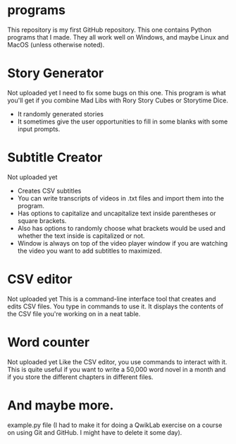 # programs
This repository is my first GitHub repository. This one contains Python programs that I made. They all work well on Windows, and maybe Linux and MacOS (unless otherwise noted).
 # Story Generator
 Not uploaded yet
 I need to fix some bugs on this one.
 This program is what you'll get if you combine Mad Libs with Rory Story Cubes or Storytime Dice.
 - It randomly generated stories
 - It sometimes give the user opportunities to fill in some blanks with some input prompts.
 # Subtitle Creator
 Not uploaded yet
 - Creates CSV subtitles
 - You can write transcripts of videos in .txt files and import them into the program.
 - Has options to capitalize and uncapitalize text inside parentheses or square brackets.
 - Also has options to randomly choose what brackets would be used and whether the text inside is capitalized or not.
 - Window is always on top of the video player window if you are watching the video you want to add subtitles to maximized.
 # CSV editor
 Not uploaded yet
 This is a command-line interface tool that creates and edits CSV files.
 You type in commands to use it. It displays the contents of the CSV file you're working on in a neat table.
 # Word counter
 Not uploaded yet
 Like the CSV editor, you use commands to interact with it. This is quite useful if you want to write a 50,000 word novel in a month and if you store the different chapters in different files.
 # And maybe more.
example.py file (I had to make it for doing a QwikLab exercise on a course on using Git and GitHub. I might have to delete it some day).
